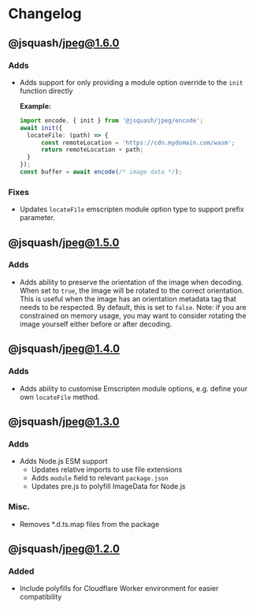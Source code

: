 # Changelog

## @jsquash/jpeg@1.6.0

### Adds

- Adds support for only providing a module option override to the `init` function directly

  **Example:**
  ```ts
  import encode, { init } from '@jsquash/jpeg/encode';
  await init({
    locateFile: (path) => {
        const remoteLocation = 'https://cdn.mydomain.com/wasm';
        return remoteLocation + path;
    }
  });
  const buffer = await encode(/* image data */);
  ```

### Fixes

- Updates `locateFile` emscripten module option type to support prefix parameter.

## @jsquash/jpeg@1.5.0

### Adds

- Adds ability to preserve the orientation of the image when decoding. When set to `true`, the image will be rotated to the correct orientation. This is useful when the image has an orientation metadata tag that needs to be respected. By default, this is set to `false`. Note: if you are constrained on memory usage, you may want to consider rotating the image yourself either before or after decoding.

## @jsquash/jpeg@1.4.0

### Adds

- Adds ability to customise Emscripten module options, e.g. define your own `locateFile` method.

## @jsquash/jpeg@1.3.0

### Adds

- Adds Node.js ESM support
    - Updates relative imports to use file extensions
    - Adds `module` field to relevant `package.json`
    - Updates pre.js to polyfill ImageData for Node.js

### Misc.

- Removes *.d.ts.map files from the package

## @jsquash/jpeg@1.2.0

### Added 

- Include polyfills for Cloudflare Worker environment for easier compatibility
